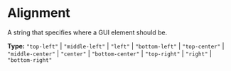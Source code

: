 # Alignment

A string that specifies where a GUI element should be.

**Type:** `"top-left"` | `"middle-left"` | `"left"` | `"bottom-left"` | `"top-center"` | `"middle-center"` | `"center"` | `"bottom-center"` | `"top-right"` | `"right"` | `"bottom-right"`

